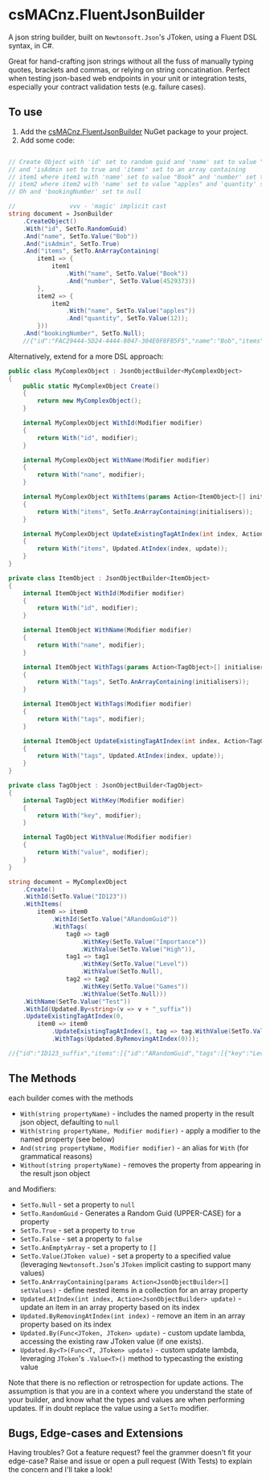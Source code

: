 csMACnz.FluentJsonBuilder
================

A json string builder, built on `Newtonsoft.Json`'s JToken, using a Fluent DSL syntax, in C#.

Great for hand-crafting json strings without all the fuss of manually typing quotes, brackets and commas,
or relying on string concatination. Perfect when testing json-based web endpoints in your unit or integration tests, especially your contract validation tests (e.g. failure cases).

To use
------

1. Add the [csMACnz.FluentJsonBuilder](https://www.nuget.org/packages/csMACnz.FluentJsonBuilder/) NuGet package to your project.
1. Add some code:

``` csharp

// Create Object with 'id' set to random guid and 'name' set to value "Bob",
// and 'isAdmin set to true and 'items' set to an array containing
// item1 where item1 with 'name' set to value "Book" and 'number' set to value 4529373,
// item2 where item2 with 'name' set to value "apples" and 'quantity' set to value 12.
// Oh and 'bookingNumber' set to null

//               vvv - 'magic' implicit cast
string document = JsonBuilder
    .CreateObject()
    .With("id", SetTo.RandomGuid)
    .And("name", SetTo.Value("Bob"))
    .And("isAdmin", SetTo.True)
    .And("items", SetTo.AnArrayContaining(
        item1 => {
            item1
                .With("name", SetTo.Value("Book"))
                .And("number", SetTo.Value(4529373))
        },
        item2 => {
            item2
                .With("name", SetTo.Value("apples"))
                .And("quantity", SetTo.Value(12));
        }))
    .And("bookingNumber", SetTo.Null);
    //{"id":"FAC29444-5D24-4444-8047-304E0F8FB5F5","name":"Bob","items":[{"name":"Book","number":4529373},{"name":"apples","quantity":12},"bookingNumber":null}
```

Alternatively, extend for a more DSL approach:

``` csharp
public class MyComplexObject : JsonObjectBuilder<MyComplexObject>
{
    public static MyComplexObject Create()
    {
        return new MyComplexObject();
    }

    internal MyComplexObject WithId(Modifier modifier)
    {
        return With("id", modifier);
    }

    internal MyComplexObject WithName(Modifier modifier)
    {
        return With("name", modifier);
    }

    internal MyComplexObject WithItems(params Action<ItemObject>[] initialisers)
    {
        return With("items", SetTo.AnArrayContaining(initialisers));
    }

    internal MyComplexObject UpdateExistingTagAtIndex(int index, Action<ItemObject> update)
    {
        return With("items", Updated.AtIndex(index, update));
    }
}

private class ItemObject : JsonObjectBuilder<ItemObject>
{
    internal ItemObject WithId(Modifier modifier)
    {
        return With("id", modifier);
    }

    internal ItemObject WithName(Modifier modifier)
    {
        return With("name", modifier);
    }

    internal ItemObject WithTags(params Action<TagObject>[] initialisers)
    {
        return With("tags", SetTo.AnArrayContaining(initialisers));
    }

    internal ItemObject WithTags(Modifier modifier)
    {
        return With("tags", modifier);
    }

    internal ItemObject UpdateExistingTagAtIndex(int index, Action<TagObject> update)
    {
        return With("tags", Updated.AtIndex(index, update));
    }
}

private class TagObject : JsonObjectBuilder<TagObject>
{
    internal TagObject WithKey(Modifier modifier)
    {
        return With("key", modifier);
    }

    internal TagObject WithValue(Modifier modifier)
    {
        return With("value", modifier);
    }
}

string document = MyComplexObject
    .Create()
    .WithId(SetTo.Value("ID123"))
    .WithItems(
        item0 => item0
            .WithId(SetTo.Value("ARandomGuid"))
            .WithTags(
                tag0 => tag0
                    .WithKey(SetTo.Value("Importance"))
                    .WithValue(SetTo.Value("High")),
                tag1 => tag1
                    .WithKey(SetTo.Value("Level"))
                    .WithValue(SetTo.Null),
                tag2 => tag2
                    .WithKey(SetTo.Value("Games"))
                    .WithValue(SetTo.Null)))
    .WithName(SetTo.Value("Test"))
    .WithId(Updated.By<string>(v => v + "_suffix"))
    .UpdateExistingTagAtIndex(0,
        item0 => item0
            .UpdateExistingTagAtIndex(1, tag => tag.WithValue(SetTo.Value("Medium")))
            .WithTags(Updated.ByRemovingAtIndex(0)));

//{"id":"ID123_suffix","items":[{"id":"ARandomGuid","tags":[{"key":"Level","value":"Medium"},{"key":"Games","value":null}]}],"name":"Test"}

```

The Methods
-----------

each builder comes with the methods

* `With(string propertyName)` - includes the named property in the result json object, defaulting to `null`
* `With(string propertyName, Modifier modifier)` - apply a modifier to the named property (see below)
* `And(string propertyName, Modifier modifier)` - an alias for `With` (for grammatical reasons)
* `Without(string propertyName)` - removes the property from appearing in the result json object

and Modifiers:

* `SetTo.Null` - set a property to `null`
* `SetTo.RandomGuid` - Generates a Random Guid (UPPER-CASE) for a property
* `SetTo.True` - set a property to `true`
* `SetTo.False` - set a property to `false`
* `SetTo.AnEmptyArray` - set a property to `[]`
* `SetTo.Value(JToken value)` - set a property to a specified value (leveraging `Newtonsoft.Json`'s `JToken` implicit casting to support many values)
* `SetTo.AnArrayContaining(params Action<JsonObjectBuilder>[] setValues)` - define nested items in a collection for an array property
* `Updated.AtIndex(int index, Action<JsonObjectBuilder> update)` - update an item in an array property based on its index
* `Updated.ByRemovingAtIndex(int index)` - remove an item in an array property based on its index
* `Updated.By(Func<JToken, JToken> update)` - custom update lambda, accessing the existing raw JToken value (if one exists).
* `Updated.By<T>(Func<T, JToken> update)` - custom update lambda, leveraging `JToken`'s `.Value<T>()` method to typecasting the existing value

Note that there is no reflection or retrospection for update actions. The assumption is that you are in a context where you understand the state of your builder, and know what the types and values are when performing updates. If in doubt replace the value using a `SetTo` modifier.


Bugs, Edge-cases and Extensions
-------------------------------

Having troubles? Got a feature request? feel the grammer doesn't fit your edge-case? Raise and issue or open a pull request (With Tests) to explain the concern and I'll take a look!